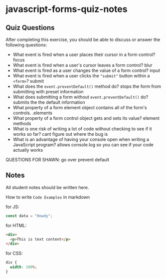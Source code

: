 # javascript-forms-quiz-notes

## Quiz Questions

After completing this exercise, you should be able to discuss or answer the following questions:

- What event is fired when a user places their cursor in a form control?
focus
- What event is fired when a user's cursor leaves a form control?
blur
- What event is fired as a user changes the value of a form control?
input
- What event is fired when a user clicks the `"submit"` button within a `<form>`?
submit
- What does the `event.preventDefault()` method do?
stops the form from submitting with preset information
- What does submitting a form without `event.preventDefault()` do?
submits the the default information
- What property of a form element object contains all of the form's controls.
.elements
- What property of a form control object gets and sets its value?
element methods
- What is one risk of writing a lot of code without checking to see if it works so far?
cant figure out where the bug is
- What is an advantage of having your console open when writing a JavaScript program?
allows console.log so you can see if your code actually works



QUESTIONS FOR SHAWN: go over prevent default


## Notes

All student notes should be written here.


How to write `Code Examples` in markdown

for JS:

```javascript
const data = "Howdy";
```

for HTML:

```html
<div>
  <p>This is text content</p>
</div>
```

for CSS:

```css
div {
  width: 100%;
}
```
